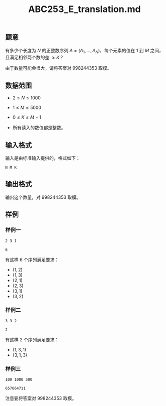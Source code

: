 ﻿---
title: "ABC253_E_translation.md"
tags: []
author: ""
created: ""
---

## 题意
有多少个长度为 $N$ 的正整数序列 $A=(A_1,\dots,A_N)$，每个元素的值在 $1$ 到 $M$ 之间，且满足相邻两个数的差 $\ge K$？

由于数量可能会很大，请将答案对 $998244353$ 取模。

## 数据范围

- $2 \le N \le 1000$

- $1 \le M \le 5000$
- $0 \le K \le M-1$
- 所有读入的数值都是整数。

## 输入格式

输入是由标准输入提供的，格式如下：

```
N M K
```

## 输出格式

输出这个数量，对 $998244353$ 取模。

## 样例

### 样例一

```
2 3 1
```

```
6
```

有这样 $6$ 个序列满足要求：

- $(1,2)$
- $(1,3)$
- $(2,1)$
- $(2,3)$
- $(3,1)$
- $(3,2)$

### 样例二

```
3 3 2
```

```
2
```

有这样 $2$ 个序列满足要求：

- $(1,3,1)$
- $(3,1,3)$

### 样例三

```
100 1000 500
```

```
657064711
```

注意要将答案对 $998244353$ 取模。


